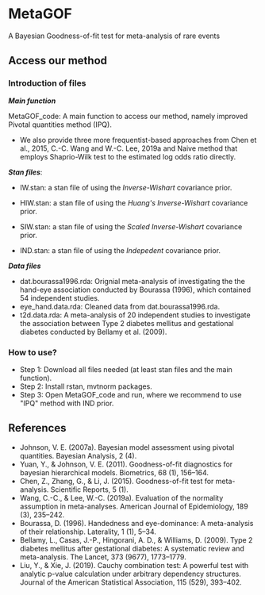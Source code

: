# MetaGOF
A Bayesian Goodness-of-fit test for meta-analysis of rare events

## Access our method

### Introduction of files

***Main function***

MetaGOF_code: A main function to access our method, namely improved Pivotal quantities method (IPQ).

- We also provide three more frequentist-based approaches from Chen et al., 2015, C.-C. Wang and W.-C. Lee, 2019a and Naive method that employs Shaprio-Wilk test to the estimated log odds ratio directly.

***Stan files***:

- IW.stan: a stan file of using the *Inverse-Wishart* covariance prior.

- HIW.stan: a stan file of using the *Huang's Inverse-Wishart* covariance prior.

- SIW.stan: a stan file of using the *Scaled Inverse-Wishart* covariance prior.

- IND.stan: a stan file of using the *Indepedent* covariance prior.

***Data files***

- dat.bourassa1996.rda: Orignial meta-analysis of investigating the the hand-eye association conducted by Bourassa (1996), which contained 54 independent studies.
- eye_hand.data.rda: Cleaned data from dat.bourassa1996.rda. 
- t2d.data.rda: A meta-analysis of 20 independent studies to investigate the association between Type 2 diabetes mellitus and gestational diabetes conducted by Bellamy et al. (2009).

### How to use?

- Step 1: Download all files needed (at least stan files and the main function).
- Step 2: Install rstan, mvtnorm packages.
- Step 3: Open MetaGOF_code and run, where we recommend to use "IPQ" method with IND prior.

## References

- Johnson, V. E. (2007a). Bayesian model assessment using pivotal quantities. Bayesian Analysis, 2 (4).
- Yuan, Y., & Johnson, V. E. (2011). Goodness-of-fit diagnostics for bayesian hierarchical models. Biometrics, 68 (1), 156–164.
- Chen, Z., Zhang, G., & Li, J. (2015). Goodness-of-fit test for meta-analysis. Scientific Reports, 5 (1).
- Wang, C.-C., & Lee, W.-C. (2019a). Evaluation of the normality assumption in meta-analyses. American Journal of Epidemiology, 189 (3), 235–242.
- Bourassa, D. (1996). Handedness and eye-dominance: A meta-analysis of their relationship. Laterality, 1 (1), 5–34.
- Bellamy, L., Casas, J.-P., Hingorani, A. D., & Williams, D. (2009). Type 2 diabetes mellitus after gestational diabetes: A systematic review and meta-analysis. The Lancet, 373 (9677), 1773–1779.
- Liu, Y., & Xie, J. (2019). Cauchy combination test: A powerful test with analytic p-value calculation under arbitrary dependency structures. Journal of the American Statistical Association, 115 (529), 393–402.
